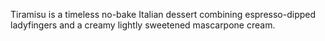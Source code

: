 Tiramisu is a timeless no-bake Italian dessert combining espresso-dipped ladyfingers and a creamy lightly sweetened mascarpone cream.